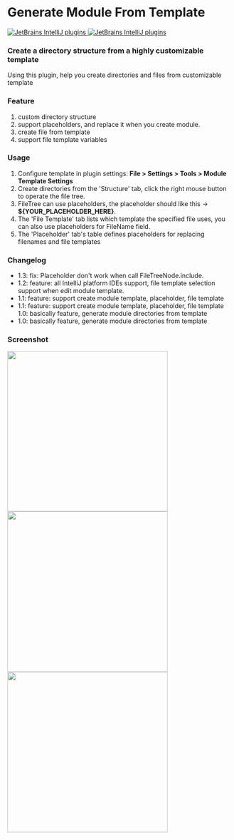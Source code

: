 # Generate Module From Template

[![JetBrains IntelliJ plugins](https://img.shields.io/jetbrains/plugin/d/13586-generate-module-from-template) ](https://plugins.jetbrains.com/plugin/13586-generate-module-from-template)
[![JetBrains IntelliJ plugins](https://img.shields.io/jetbrains/plugin/v/13586-generate-module-from-template) ](https://plugins.jetbrains.com/plugin/13586-generate-module-from-template)

### Create a directory structure from a highly customizable template

Using this plugin, help you create directories and files from customizable template

### Feature
1. custom directory structure
2. support placeholders, and replace it when you create module.
3. create file from template
4. support file template variables

### Usage
1. Configure template in plugin settings: <b>File > Settings > Tools > Module Template Settings</b>
2. Create directories from the 'Structure' tab, click the right mouse button to operate the file tree.
3. FileTree can use placeholders, the placeholder should like this -> <b>${YOUR_PLACEHOLDER_HERE}</b>.
4. The 'File Template' tab lists which template the specified file uses, you can also use placeholders for FileName field.
5. The 'Placeholder' tab's table defines placeholders for replacing filenames and file templates

### Changelog
- 1.3: fix: Placeholder don't work when call FileTreeNode.include.
- 1.2: feature: all IntelliJ platform IDEs support, file template selection support when edit module template.
- 1.1: feature: support create module template, placeholder, file template
- 1.1: feature: support create module template, placeholder, file template 1.0: basically feature, generate module directories from template
- 1.0: basically feature, generate module directories from template

### Screenshot
<img src="https://raw.githubusercontent.com/dengzii/GenerateModuleFromTemplate/master/screenshot/main.png" height="360">
<img src="https://raw.githubusercontent.com/dengzii/GenerateModuleFromTemplate/master/screenshot/preview.png" height="360">
<img src="https://raw.githubusercontent.com/dengzii/GenerateModuleFromTemplate/master/screenshot/settings.png" height="360">
